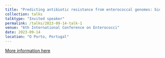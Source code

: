 ```yaml
---
title: "Predicting antibiotic resistance from enterococcal genomes: bioinformatics and curation considerations"
collection: talks
talktype: "Invited speaker"
permalink: /talks/2023-09-14-talk-1
venue: "6th International Conference on Enterococci"
date: 2023-09-14
location: "O Porto, Portugal"
---
```


[More information here](https://ice6.org/program-details)
